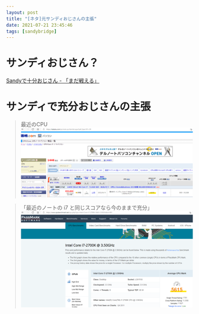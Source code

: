```yaml
---
layout: post
title: "[ネタ]元サンディおじさんの主張"
date: 2021-07-21 23:45:46
tags: [sandybridge]
---
```


# サンディおじさん？
[Sandyで十分おじさん - 「まだ戦える」](https://dic.nicovideo.jp/t/a/sandy%E3%81%A7%E5%8D%81%E5%88%86%E3%81%8A%E3%81%98%E3%81%95%E3%82%93)

# サンディで充分おじさんの主張

> 最近のCPU
![1](/images/sandy-bridge-friend-voice1.png)

> 「最近のノートの i7 と同じスコアなら今のままで充分」
![2](/images/sandy-bridge-friend-voice2.png)
